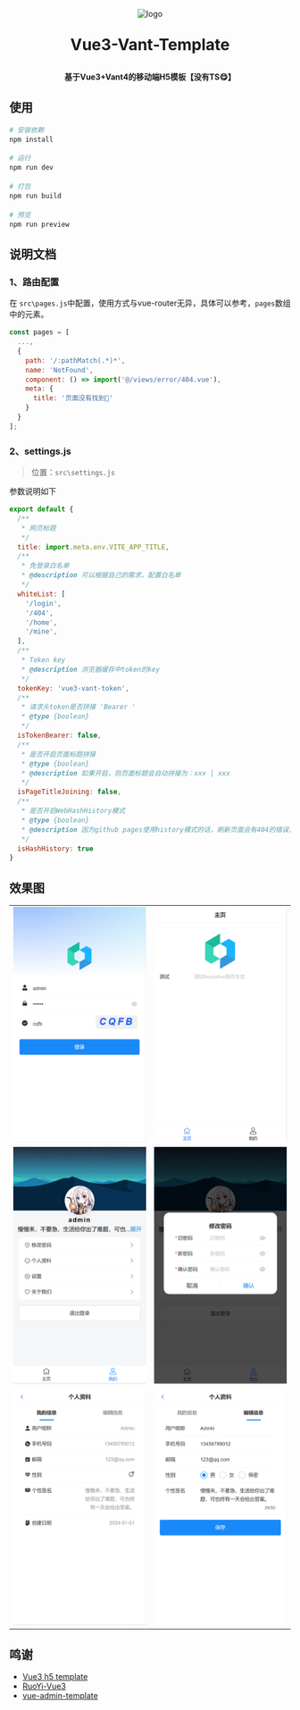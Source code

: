 <p align="center">
	<img width="80px" alt="logo" src="https://fastly.jsdelivr.net/npm/@vant/assets/logo.png">
</p>
<h1 align="center" style="margin: 30px 0 30px; font-weight: bold;">Vue3-Vant-Template</h1>
<h4 align="center">
基于Vue3+Vant4的移动端H5模板【没有TS😋】
</h4>

## 使用

```sh
# 安装依赖
npm install

# 运行
npm run dev

# 打包
npm run build

# 预览
npm run preview
```

## 说明文档

### 1、路由配置

在 `src\pages.js`中配置，使用方式与vue-router无异，具体可以参考，`pages`数组中的元素。

```js
const pages = [
  ...,
  {
    path: '/:pathMatch(.*)*',
    name: 'NotFound',
    component: () => import('@/views/error/404.vue'),
    meta: {
      title: '页面没有找到🐳'
    }
  }
];
```

### 2、settings.js

> 位置：`src\settings.js`

参数说明如下

```js
export default {
  /**
   * 网页标题
   */
  title: import.meta.env.VITE_APP_TITLE,
  /**
   * 免登录白名单
   * @description 可以根据自己的需求，配置白名单
   */
  whiteList: [
    '/login',
    '/404',
    '/home',
    '/mine',
  ],
  /**
   * Token key
   * @description 浏览器缓存中token的key
   */
  tokenKey: 'vue3-vant-token',
  /**
   * 请求头token是否拼接 'Bearer '
   * @type {boolean}
   */
  isTokenBearer: false,
  /**
   * 是否开启页面标题拼接
   * @type {boolean}
   * @description 如果开启，则页面标题会自动拼接为：xxx | xxx
   */
  isPageTitleJoining: false,
  /**
   * 是否开启WebHashHistory模式
   * @type {boolean}
   * @description 因为github pages使用history模式的话，刷新页面会有404的错误，所以使用hash模式
   */
  isHashHistory: true
}
```



## 效果图

<table>
	<tr>
		<td>
			<img src="assets/image-20240605212046767.png" alt="登录" />
		</td>
		<td>
			<img src="assets/image-20240605212221877.png" alt="主页" />
		</td>
	</tr>
	<tr>
		<td>
			<img src="assets/image-20240605212304027.png" alt="我的" />
		</td>
		<td>
            <img src="assets/image-20240605212437089.png" alt="修改密码" />
    	</td>
  	</tr>
    <tr>
		<td>
			<img src="assets/image-20240605212529831.png" alt="个人资料-我的信息" />
		</td>
		<td>
            <img src="assets/image-20240605212642275.png" alt="个人资料-编辑信息" />
    	</td>
  	</tr>
</table>


## 鸣谢
- [Vue3 h5 template](https://github.com/yulimchen/vue3-h5-template)
- [RuoYi-Vue3](https://github.com/yangzongzhuan/RuoYi-Vue3)
- [vue-admin-template](https://github.com/PanJiaChen/vue-admin-template)
